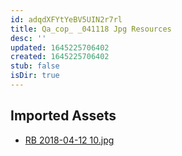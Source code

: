 ```yaml
---
id: adqdXFYtYeBV5UIN2r7rl
title: Qa_cop_ _041118 Jpg Resources
desc: ''
updated: 1645225706402
created: 1645225706402
stub: false
isDir: true
---
```

## Imported Assets
- [RB 2018-04-12 10.jpg](/assets/rb-2018-04-12-10.jpg)
